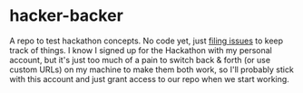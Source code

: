# hacker-backer
A repo to test hackathon concepts.  No code yet, just [filing issues](https://github.com/Blackbaud-BobbyEarl/hacker-backer/issues) to keep track of things.  I know I signed up for the Hackathon with my personal account, but it's just too much of a pain to switch back & forth (or use custom URLs) on my machine to make them both work, so I'll probably stick with this account and just grant access to our repo when we start working.
